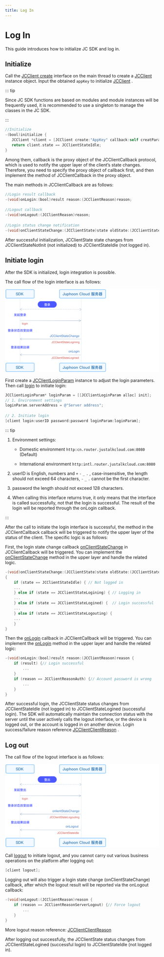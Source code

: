 ```yaml
---
title: Log In
---
```

# Log In

This guide introduces how to initialize JC SDK and log in.

## Initialize

Call the [JCClient
create](https://developer.juphoon.com/portal/reference/V2.1/ios/Classes/JCClient.html#//api/name/create:callback:creatParam:)
interface on the main thread to create a
[JCClient](https://developer.juphoon.com/portal/reference/V2.1/ios/Classes/JCClient.html)
instance object. Input the obtained `appKey` to initialize
[JCClient](https://developer.juphoon.com/portal/reference/V2.1/ios/Classes/JCClient.html)
.

::: tip

Since JC SDK functions are based on modules and module instances will be
frequently used, it is recommended to use a singleton to manage the
classes in the JC SDK.

:::

``````objectivec
//Initialize
-(bool)initialize {
   JCClient *client = [JCClient create:"AppKey" callback:self creatParam:nil];
   return client.state == JCClientStateIdle;
}
``````

Among them, callback is the proxy object of the JCClientCallback
protocol, which is used to notify the upper layer of the client’s state
changes. Therefore, you need to specify the proxy object of callback
first, and then implement the method of JCClientCallback in the proxy
object.

The main methods in JCClientCallback are as follows:

``````objectivec
//Login result callback
-(void)onLogin:(bool)result reason:(JCClientReason)reason;

//Logout callback
-(void)onLogout:(JCClientReason)reason;

//Login status change notification
-(void)onClientStateChange:(JCClientState)state oldState:(JCClientState)oldState;
``````

After successful initialization, JCClientState state changes from
JCClientStateNotInit (not initialized) to JCClientStateIdle (not logged
in).

## Initiate login

After the SDK is initialized, login integration is possible.

The call flow of the login interface is as follows:

![../../../../\_images_en/ios\_login.png](../../../../_images_en/ios_login.png)

First create a
[JCClientLoginParam](https://developer.juphoon.com/portal/reference/V2.1/ios/Classes/JCClientLoginParam.html)
instance to adjust the login parameters. Then call
[login](https://developer.juphoon.com/portal/reference/V2.1/ios/Classes/JCClient.html#//api/name/login:password:loginParam:)
to initiate login:

``````objectivec
JCClientLoginParam* loginParam = [[JCClientLoginParam alloc] init];
// 1. Environment settings
loginParam.serverAddress = @"Server address";

// 2. Initiate login
[client login:userID password:password loginParam:loginParam];
``````

::: tip

1. Environment settings:

      - Domestic environment `http:cn.router.justalkcloud.com:8080`
        (Default)

      - International environment
        `http:intl.router.justalkcloud.com:8080`

2. userID is English, numbers and `+` `-` `_` `.` , case-insensitive,
    the length should not exceed 64 characters, `-` `_` `.` cannot be
    the first character.

3. password the length should not exceed 128 characters.

4. When calling this interface returns true, it only means that the
    interface is called successfully, not that the login is successful.
    The result of the login will be reported through the onLogin
    callback.

:::

After the call to initiate the login interface is successful, the method
in the JCClientCallback callback will be triggered to notify the upper
layer of the status of the client. The specific logic is as follows:

First, the login state change callback
[onClientStateChange](https://developer.juphoon.com/portal/reference/V2.1/ios/Protocols/JCClientCallback.html#//api/name/onClientStateChange:oldState:)
in JCClientCallback will be triggered. You can implement the
[onClientStateChange](https://developer.juphoon.com/portal/reference/V2.1/ios/Protocols/JCClientCallback.html#//api/name/onClientStateChange:oldState:)
method in the upper layer and handle the related logic.

``````objectivec
-(void)onClientStateChange:(JCClientState)state oldState:(JCClientState)oldState
{
    if (state == JCClientStateIdle) { // Not logged in
    ...
    } else if (state == JCClientStateLogining) { // Logging in
    ...
    } else if (state == JCClientStateLogined) {  // Login successful
    ...
    } else if (state == JCClientStateLogouting) {
    ...
    }
}
``````

Then the
[onLogin](https://developer.juphoon.com/portal/reference/V2.1/ios/Protocols/JCClientCallback.html#//api/name/onLogin:reason:)
callback in JCClientCallback will be triggered. You can implement the
[onLogin](https://developer.juphoon.com/portal/reference/V2.1/ios/Protocols/JCClientCallback.html#//api/name/onLogin:reason:)
method in the upper layer and handle the related logic:

``````objectivec
-(void)onLogin:(bool)result reason:(JCClientReason)reason {
    if (result) {// Login successful
        ...
    }
    if (reason == JCClientReasonAuth) {// Account password is wrong
        ...
    }
}
``````

After successful login, the JCClientState status changes from
JCClientStateIdle (not logged in) to JCClientStateLogined (successful
login). The SDK will automatically maintain the connection status with
the server until the user actively calls the logout interface, or the
device is logged out, or the account is logged in on another device.
Login success/failure reason reference
[JCClientClientReason](https://developer.juphoon.com/portal/reference/V2.1/ios/Constants/JCClientReason.html)
.

## Log out

The call flow of the logout interface is as follows:

![../../../../\_images_en/ios\_logout.png](../../../../_images_en/ios_logout.png)

Call
[logout](https://developer.juphoon.com/portal/reference/V2.1/ios/Classes/JCClient.html#//api/name/logout)
to initiate logout, and you cannot carry out various business operations
on the platform after logging out:

``````objectivec
[client logout];
``````

Logging out will also trigger a login state change (onClientStateChange)
callback, after which the logout result will be reported via the
onLogout callback:

``````objectivec
-(void)onLogout:(JCClientReason)reason {
    if (reason == JCClientReasonServerLogout) {// Force logout
        ...
    }
}
``````

More logout reason reference:
[JCClientClientReason](https://developer.juphoon.com/portal/reference/V2.1/ios/Constants/JCClientReason.html)

After logging out successfully, the JCClientState status changes from
JCClientStateLogined (successful login) to JCClientStateIdle (not logged
in).
